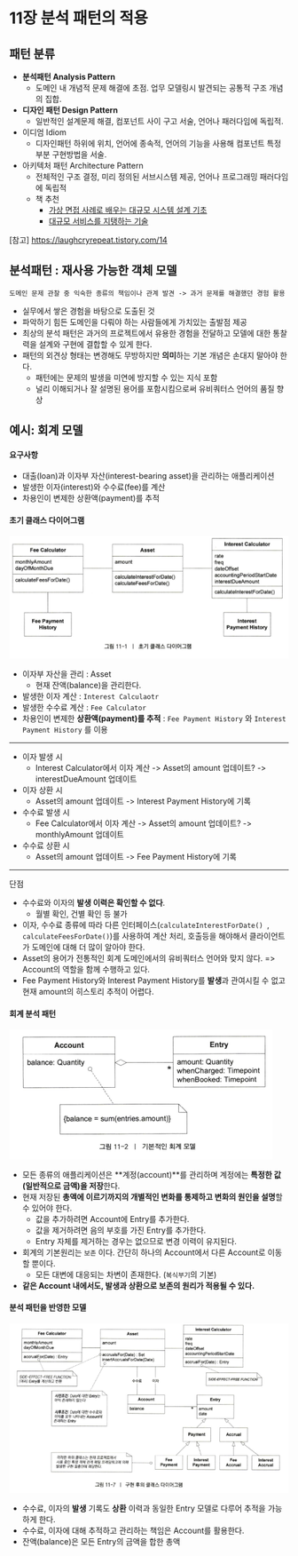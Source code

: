 # 11장 분석 패턴의 적용



## 패턴 분류

- **분석패턴 Analysis Pattern**
  - 도메인 내 개념적 문제 해결에 초점. 업무 모델링시 발견되는 공통적 구조 개념의 집합.
- **디자인 패턴 Design Pattern**
  - 일반적인 설계문제 해결, 컴포넌트 사이 구고 서술, 언어나 패러다임에 독립적.
- 이디엄 Idiom
  - 디자인패턴 하위에 위치, 언어에 종속적, 언어의 기능을 사용해 컴포넌트 특정 부분 구현방법을 서술.
- 아키텍처 패턴 Architecture Pattern
  - 전체적인 구조 결정, 미리 정의된 서브시스템 제공, 언어나 프로그래밍 패러다임에 독립적
  - 책 추천
    - [가상 면접 사례로 배우는 대규모 시스템 설계 기초](http://www.yes24.com/Product/Goods/102819435)
    - [대규모 서비스를 지탱하는 기술](http://www.yes24.com/Product/Goods/4667932)

[참고] https://laughcryrepeat.tistory.com/14



## 분석패턴 : 재사용 가능한 객체 모델

```
도메인 문제 관찰 중 익숙한 종류의 책임이나 관계 발견 -> 과거 문제를 해결했던 경험 활용
```

- 실무에서 쌓은 경험을 바탕으로 도출된 것
- 파악하기 힘든 도메인을 다뤄야 하는 사람들에게 가치있는 출발점 제공
- 최상의 분석 패턴은 과거의 프로젝트에서 유용한 경험을 전달하고 모델에 대한 통찰력을 설계와 구현에 결합할 수 있게 한다.
- 패턴의 외견상 형태는 변경해도 무방하지만 **의미**하는 기본 개념은 손대지 말아야 한다.
  - 패턴에는 문제의 발생을 미연에 방지할 수 있는 지식 포함
  - 널리 이해되거나 잘 설명된 용어를 포함시킴으로써 유비쿼터스 언어의 품질 향상



## 예시: 회계 모델

#### 요구사항

- 대출(loan)과 이자부 자산(interest-bearing asset)을 관리하는 애플리케이션
- 발생한 이자(interest)와 수수료(fee)를 계산
- 차용인이 변제한 상환액(payment)를 추적



#### 초기 클래스 다이어그램



![1](./images/1.png)

- 이자부 자산을 관리 : Asset
  - 현재 잔액(balance)을 관리한다.
- 발생한 이자 계산 : `Interest Calculaotr`
- 발생한 수수료 계산 : `Fee Calculator`
- 차용인이 변제한 **상환액(payment)를 추적** : `Fee Payment History` 와 `Interest Payment History` 를 이용 

---

- 이자 발생 시
  - Interest Calculator에서 이자 계산 -> Asset의 amount 업데이트? -> interestDueAmount 업데이트
- 이자 상환 시  
  - Asset의 amount 업데이트 -> Interest Payment History에 기록
- 수수료 발생 시
  - Fee Calculator에서 이자 계산 -> Asset의 amount 업데이트? -> monthlyAmount 업데이트
- 수수료 상환 시 
  - Asset의 amount 업데이트 -> Fee Payment History에 기록

---

단점

- 수수료와 이자의  **발생 이력은 확인할 수 없다**.
  - 월별 확인, 건별 확인 등 불가
- 이자, 수수료 종류에 따라 다른 인터페이스(`calculateInterestForDate() `, `calculateFeesForDate()`)를 사용하여 계산 처리, 호출등을 해야해서 클라이언트가 도메인에 대해 더 많이 알아야 한다.
- Asset의 용어가 전통적인 회계 도메인에서의 유비쿼터스 언어와 맞지 않다. => Account의 역할을 함께 수행하고 있다.
- Fee Payment History와 Interest Payment History를 **발생**과 관여시킬 수 없고 현재 amount의 히스토리 추적이 어렵다.



#### 회계 분석 패턴



![2](./images/2.png)

- 모든 종류의 애플리케이션은 **계정(account)**를 관리하며 계정에는 **특정한 값(일반적으로 금액)을 저장**한다.
- 현재 저장된 **총액에 이르기까지의 개별적인 변화를 통제하고 변화의 원인을 설명**할 수 있어야 한다.
  - 값을 추가하려면 Account에 Entry를 추가한다. 
  - 값을 제거하려면 음의 부호를 가진 Entry를 추가한다.
  - Entry 자체를 제거하는 경우는 없으므로 변경 이력이 유지된다.
- 회계의 기본원리는 `보존` 이다. 간단히 하나의 Account에서 다른 Account로 이동할 뿐이다.
  - 모든 대변에 대응되는 차변이 존재한다. (`복식부기`의 기본)
- **같은 Account 내에서도, 발생과 상환으로 보존의 원리가 적용될 수 있다.**



#### 분석 패턴을 반영한 모델

![3](./images/3.png)

- 수수료, 이자의 **발생** 기록도 **상환** 이력과 동일한 Entry 모델로 다루어 추적을 가능하게 한다.
- 수수료, 이자에 대해 추적하고 관리하는 책임은 Account를 활용한다.
- 잔액(balance)은 모든 Entry의 금액을 합한 총액